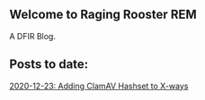 ## Welcome to Raging Rooster REM

A DFIR Blog.

## Posts to date:
[2020-12-23: Adding ClamAV Hashset to X-ways](./https://github.com/ragingrooster/ragingrooster.github.io/blob/master/docs/posts/Adding-ClamAV-Hashset-Xways.md)
